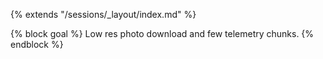 {% extends "/sessions/_layout/index.md" %}

{% block goal %}
Low res photo download and few telemetry chunks.
{% endblock %}
